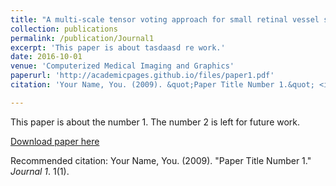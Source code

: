 ```yaml
---
title: "A multi-scale tensor voting approach for small retinal vessel segmentation in high resolution fundus images"
collection: publications
permalink: /publication/Journal1
excerpt: 'This paper is about tasdaasd re work.'
date: 2016-10-01
venue: 'Computerized Medical Imaging and Graphics'
paperurl: 'http://academicpages.github.io/files/paper1.pdf'
citation: 'Your Name, You. (2009). &quot;Paper Title Number 1.&quot; <i>Journal 1</i>. 1(1).'

---
```

This paper is about the number 1. The number 2 is left for future work.

[Download paper here](http://academicpages.github.io/files/paper1.pdf)

Recommended citation: Your Name, You. (2009). "Paper Title Number 1." <i>Journal 1</i>. 1(1).

